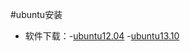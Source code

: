#ubuntu安装

* 软件下载：-[ubuntu12.04][1]
            -[ubuntu13.10][2]



[1]: http://releases.ubuntu.com/12.04/
[2]: http://www.ubuntu.com/download/desktop
